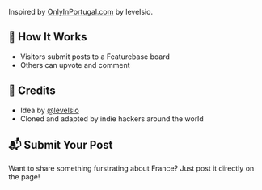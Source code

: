 Inspired by [OnlyInPortugal.com](https://onlyinportugal.com) by levelsio.

## 🚀 How It Works

- Visitors submit posts to a Featurebase board
- Others can upvote and comment

## 🙌 Credits

- Idea by [@levelsio](https://x.com/levelsio)
- Cloned and adapted by indie hackers around the world

## 📬 Submit Your Post

Want to share something furstrating about France? Just post it directly on the page!
